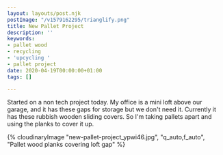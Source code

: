 ```yaml
---
layout: layouts/post.njk
postImage: "/v1579162295/trianglify.png"
title: New Pallet Project
description: ''
keywords:
- pallet wood
- recycling
- 'upcycling '
- pallet project
date: 2020-04-19T00:00:00+01:00
tags: []

---
```

Started on a non tech project today. My office is a mini loft above our garage, and it has these gaps for storage but we don't need it. Currently it has these rubbish wooden sliding covers. So I'm taking pallets apart and using the planks to cover it up.

{% cloudinaryImage "new-pallet-project_ypwi46.jpg", "q_auto,f_auto", "Pallet wood planks covering loft gap" %}